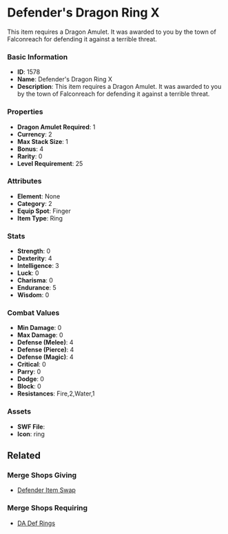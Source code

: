 # Defender's Dragon Ring X

This item requires a Dragon Amulet. It was awarded to you by the town of Falconreach for defending it against a terrible threat. 

### Basic Information

- **ID**: 1578
- **Name**: Defender&#039;s Dragon Ring X
- **Description**: This item requires a Dragon Amulet. It was awarded to you by the town of Falconreach for defending it against a terrible threat. 

### Properties

- **Dragon Amulet Required**: 1
- **Currency**: 2
- **Max Stack Size**: 1
- **Bonus**: 4
- **Rarity**: 0
- **Level Requirement**: 25

### Attributes

- **Element**: None
- **Category**: 2
- **Equip Spot**: Finger
- **Item Type**: Ring

### Stats

- **Strength**: 0
- **Dexterity**: 4
- **Intelligence**: 3
- **Luck**: 0
- **Charisma**: 0
- **Endurance**: 5
- **Wisdom**: 0

### Combat Values

- **Min Damage**: 0
- **Max Damage**: 0
- **Defense (Melee)**: 4
- **Defense (Pierce)**: 4
- **Defense (Magic)**: 4
- **Critical**: 0
- **Parry**: 0
- **Dodge**: 0
- **Block**: 0
- **Resistances**: Fire,2,Water,1

### Assets

- **SWF File**: 
- **Icon**: ring

## Related

### Merge Shops Giving

- [Defender Item Swap](../merge-shops/385-defender-item-swap.md)

### Merge Shops Requiring

- [DA Def Rings](../merge-shops/382-da-def-rings.md)

